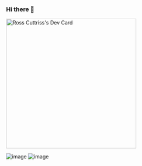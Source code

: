 ### Hi there 👋

<!--
**Lego56371/Lego56371** is a ✨ _special_ ✨ repository because its `README.md` (this file) appears on your GitHub profile.

Here are some ideas to get you started:

- 🔭 I’m currently working on ...
- 🌱 I’m currently learning ...
- 👯 I’m looking to collaborate on ...
- 🤔 I’m looking for help with ...
- 💬 Ask me about ...
- 📫 How to reach me: ...
- 😄 Pronouns: ...
- ⚡ Fun fact: ...
-->



<a href="https://app.daily.dev/lego56371"><img src="https://api.daily.dev/devcards/v2/7vvekYCxy73nCxCdyw6B3.png?r=v8h&type=default" width="356" alt="Ross Cuttriss's Dev Card"/></a>

![image](https://github.com/Lego56371/Lego56371/assets/122835439/d13c4985-f9cd-483d-b03d-7abde7c7f4ea)
![image](https://github.com/Lego56371/Lego56371/assets/122835439/c3348754-4e4b-4092-9fbf-1fcdeba648a0)


